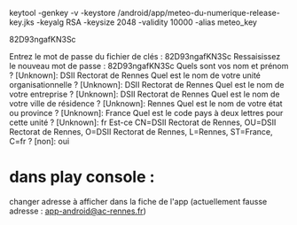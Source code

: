 keytool -genkey -v -keystore /android/app/meteo-du-numerique-release-key.jks -keyalg RSA -keysize 2048 -validity 10000 -alias
meteo_key

82D93ngafKN3Sc

Entrez le mot de passe du fichier de clés :  82D93ngafKN3Sc
Ressaisissez le nouveau mot de passe : 82D93ngafKN3Sc
Quels sont vos nom et prénom ?
[Unknown]:  DSII Rectorat de Rennes
Quel est le nom de votre unité organisationnelle ?
[Unknown]:  DSII Rectorat de Rennes
Quel est le nom de votre entreprise ?
[Unknown]:  DSII Rectorat de Rennes
Quel est le nom de votre ville de résidence ?
[Unknown]:  Rennes
Quel est le nom de votre état ou province ?
[Unknown]:  France
Quel est le code pays à deux lettres pour cette unité ?
[Unknown]:  fr
Est-ce CN=DSII Rectorat de Rennes, OU=DSII Rectorat de Rennes, O=DSII Rectorat de Rennes, L=Rennes, ST=France, C=fr ?
[non]:  oui

# dans play console :

changer adresse à afficher dans la fiche de l'app (actuellement fausse adresse :
app-android@ac-rennes.fr)

